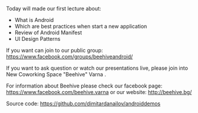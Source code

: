 Today will made our first lecture about: 
- What is Android
- Which are best practices when start a new application
- Review of Android Manifest
- UI Design Patterns

If you want can join to our public group: 
https://www.facebook.com/groups/beehiveandroid/

If you want to ask question or watch  our presentations live, please join into New Coworking Space "Beehive" Varna .

For information about Beehive please check our facebook page: https://www.facebook.com/beehive.varna or our website: http://beehive.bg/

Source code: https://github.com/dimitardanailov/androiddemos
